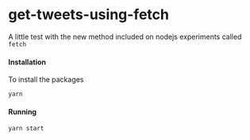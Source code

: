 # get-tweets-using-fetch

A little test with the new method included on nodejs experiments called `fetch`
 
 
#### Installation

To install the packages

```shell
yarn
```

#### Running

```shell
yarn start
```
